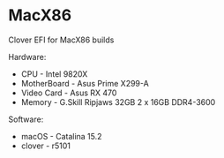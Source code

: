 # MacX86
Clover EFI for MacX86 builds

Hardware:
* CPU - Intel 9820X
* MotherBoard - Asus Prime X299-A
* Video Card - Asus RX 470
* Memory - G.Skill Ripjaws 32GB 2 x 16GB DDR4-3600

Software:
* macOS - Catalina 15.2
* clover - r5101
